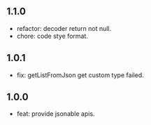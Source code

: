 ## 1.1.0
* refactor: decoder return not null.
* chore: code stye format. 

## 1.0.1
* fix: getListFromJson get custom type failed.

## 1.0.0

* feat: provide jsonable apis.
